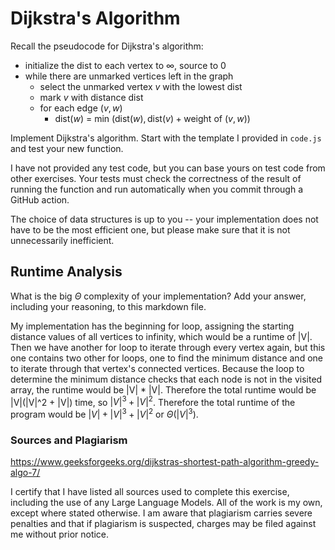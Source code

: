 # Dijkstra's Algorithm

Recall the pseudocode for Dijkstra's algorithm:
- initialize the dist to each vertex to $\infty$, source to 0
- while there are unmarked vertices left in the graph
    - select the unmarked vertex $v$ with the lowest dist
    - mark $v$ with distance dist
    - for each edge $(v,w)$
        - dist($w$) = min $\left(\textrm{dist}(w), \textrm{dist}(v) + \textrm{weight of }(v, w)\right)$

Implement Dijkstra's algorithm. Start with the template I provided in `code.js`
and test your new function.

I have not provided any test code, but you can base yours on test code from
other exercises. Your tests must check the correctness of the result of running
the function and run automatically when you commit through a GitHub action.

The choice of data structures is up to you -- your implementation does not have
to be the most efficient one, but please make sure that it is not unnecessarily
inefficient.

## Runtime Analysis

What is the big $\Theta$ complexity of your implementation? Add your
answer, including your reasoning, to this markdown file.

My implementation has the beginning for loop, assigning the starting distance values of all vertices to infinity, which would be a runtime of |V|. Then we have another for loop to iterate through every vertex again, but this one contains two other for loops, one to find the minimum distance and one to iterate through that vertex's connected vertices. Because the loop to determine the minimum distance checks that each node is not in the visited array, the runtime would be |V| * |V|. Therefore the total runtime would be |V|(|V|^2 + |V|) time, so $|V|^3 + |V|^2$. Therefore the total runtime of the program would be $|V| + |V|^3 + |V|^2$ or $\Theta(|V|^3)$. 
### Sources and Plagiarism 

https://www.geeksforgeeks.org/dijkstras-shortest-path-algorithm-greedy-algo-7/

I certify that I have listed all sources used to complete this exercise, including the use of any Large Language Models. All of the work is my own, except where stated otherwise. I am aware that plagiarism carries severe penalties and that if plagiarism is suspected, charges may be filed against me without prior notice.
